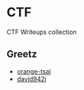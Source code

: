 # CTF
CTF Writeups collection

## Greetz
- [orange-tsai](https://github.com/orangetw)
- [david942j](https://github.com/david942j)